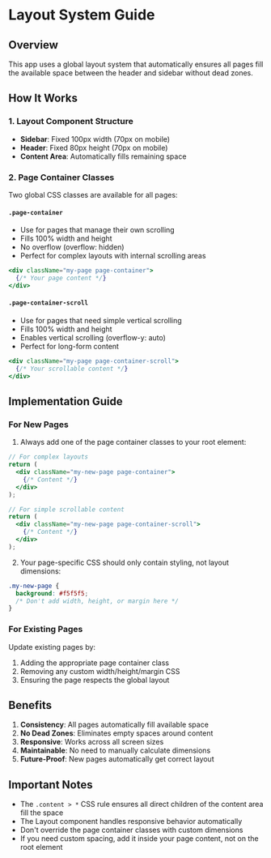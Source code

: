 # Layout System Guide

## Overview
This app uses a global layout system that automatically ensures all pages fill the available space between the header and sidebar without dead zones.

## How It Works

### 1. Layout Component Structure
- **Sidebar**: Fixed 100px width (70px on mobile)
- **Header**: Fixed 80px height (70px on mobile)
- **Content Area**: Automatically fills remaining space

### 2. Page Container Classes

Two global CSS classes are available for all pages:

#### `.page-container`
- Use for pages that manage their own scrolling
- Fills 100% width and height
- No overflow (overflow: hidden)
- Perfect for complex layouts with internal scrolling areas

```jsx
<div className="my-page page-container">
  {/* Your page content */}
</div>
```

#### `.page-container-scroll`
- Use for pages that need simple vertical scrolling
- Fills 100% width and height
- Enables vertical scrolling (overflow-y: auto)
- Perfect for long-form content

```jsx
<div className="my-page page-container-scroll">
  {/* Your scrollable content */}
</div>
```

## Implementation Guide

### For New Pages

1. Always add one of the page container classes to your root element:

```jsx
// For complex layouts
return (
  <div className="my-new-page page-container">
    {/* Content */}
  </div>
);

// For simple scrollable content
return (
  <div className="my-new-page page-container-scroll">
    {/* Content */}
  </div>
);
```

2. Your page-specific CSS should only contain styling, not layout dimensions:

```css
.my-new-page {
  background: #f5f5f5;
  /* Don't add width, height, or margin here */
}
```

### For Existing Pages

Update existing pages by:
1. Adding the appropriate page container class
2. Removing any custom width/height/margin CSS
3. Ensuring the page respects the global layout

## Benefits

1. **Consistency**: All pages automatically fill available space
2. **No Dead Zones**: Eliminates empty spaces around content
3. **Responsive**: Works across all screen sizes
4. **Maintainable**: No need to manually calculate dimensions
5. **Future-Proof**: New pages automatically get correct layout

## Important Notes

- The `.content > *` CSS rule ensures all direct children of the content area fill the space
- The Layout component handles responsive behavior automatically
- Don't override the page container classes with custom dimensions
- If you need custom spacing, add it inside your page content, not on the root element